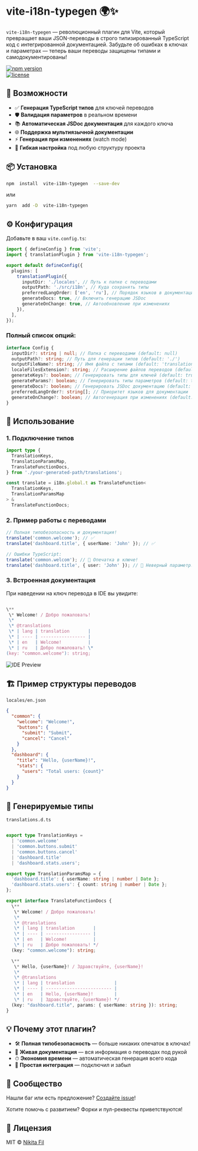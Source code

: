 # vite-i18n-typegen 🌍✨

`vite-i18n-typegen` — революционный плагин для Vite, который превращает ваши JSON-переводы в строго типизированный TypeScript код с интегрированной документацией. Забудьте об ошибках в ключах и параметрах — теперь ваши переводы защищены типами и самодокументированы!

[![npm version](https://img.shields.io/npm/v/vite-i18n-typegen.svg)](https://www.npmjs.com/package/vite-i18n-typegen)  
[![license](https://img.shields.io/npm/l/vite-i18n-typegen.svg)](https://github.com/yanikitaf/vite-i18n-typegen/blob/main/LICENSE)

## 🚀 Возможности

- ✅ **Генерация TypeScript типов** для ключей переводов
- 🛡 **Валидация параметров** в реальном времени
- 📚 **Автоматическая JSDoc документация** для каждого ключа
- 🌐 **Поддержка мультиязычной документации**
- ⚡ **Генерация при изменениях** (watch mode)
- 🔧 **Гибкая настройка** под любую структуру проекта

## 📦 Установка

```bash
npm  install  vite-i18n-typegen  --save-dev
```

или

```bash
yarn  add -D  vite-i18n-typegen
```

## ⚙️ Конфигурация

Добавьте в ваш `vite.config.ts`:

```typescript
import { defineConfig } from 'vite';
import { translationPlugin } from 'vite-i18n-typegen';

export default defineConfig({
  plugins: [
    translationPlugin({
      inputDir: './locales', // Путь к папке с переводами
      outputPath: './src/i18n', // Куда сохранять типы
      preferredLangOrder: ['en', 'ru'], // Порядок языков в документации
      generateDocs: true, // Включить генерацию JSDoc
      generateOnChange: true, // Автообновление при изменениях
    }),
  ],
});
```

### Полный список опций:

```typescript
interface Config {
  inputDir?: string | null; // Папка с переводами (default: null)
  outputPath?: string; // Путь для генерации типов (default: './')
  outputFileName?: string; // Имя файла с типами (default: 'translations.d.ts')
  localeFilesExtension?: string; // Расширение файлов переводов (default: '.json')
  generateKeys?: boolean; // Генерировать типы для ключей (default: true)
  generateParams?: boolean; // Генерировать типы параметров (default: true)
  generateDocs?: boolean; // Генерировать JSDoc документацию (default: false)
  preferredLangOrder?: string[]; // Приоритет языков для документации
  generateOnChange?: boolean; // Автогенерация при изменениях (default: false)
}
```

## 🎯 Использование

### 1. Подключение типов

```typescript
import type {
  TranslationKeys,
  TranslationParamsMap,
  TranslateFunctionDocs,
} from './your-generated-path/translations';

const translate = i18n.global.t as TranslateFunction<
  TranslationKeys,
  TranslationParamsMap
> &
  TranslateFunctionDocs;
```

### 2. Пример работы с переводами

```typescript
// Полная типобезопасность и документация!
translate('common.welcome'); // ✅
translate('dashboard.title', { userName: 'John' }); // ✅

// Ошибки TypeScript:
translate('common.welcom'); // 🛑 Опечатка в ключе!
translate('dashboard.title', { user: 'John' }); // 🛑 Неверный параметр!
```

### 3. Встроенная документация

При наведении на ключ перевода в IDE вы увидите:

```typescript

\**
 \* Welcome! / Добро пожаловать!
 \*
 \* @translations
 \* | lang | translation       |
 \* | ---- | ----------------- |
 \* | en   | Welcome!          |
 \* | ru   | Добро пожаловать! \*
(key: "common.welcome"): string;
```

![IDE Preview](https://via.placeholder.com/800x400.png?text=IDE+Documentation+Preview)

## 🏗 Пример структуры переводов

`locales/en.json`

```json
{
  "common": {
    "welcome": "Welcome!",
    "buttons": {
      "submit": "Submit",
      "cancel": "Cancel"
    }
  },
  "dashboard": {
    "title": "Hello, {userName}!",
    "stats": {
      "users": "Total users: {count}"
    }
  }
}
```

## 🔮 Генерируемые типы

`translations.d.ts`

```typescript

export type TranslationKeys =
  | 'common.welcome'
  | 'common.buttons.submit'
  | 'common.buttons.cancel'
  | 'dashboard.title'
  | 'dashboard.stats.users';

export type TranslationParamsMap = {
  'dashboard.title': { userName: string | number | Date };
  'dashboard.stats.users': { count: string | number | Date };
};

export interface TranslateFunctionDocs {
  \**
   \* Welcome! / Добро пожаловать!
   \*
   \* @translations
   \* | lang | translation       |
   \* | ---- | ----------------- |
   \* | en   | Welcome!          |
   \* | ru   | Добро пожаловать! */
  (key: "common.welcome"): string;

  \**
   \* Hello, {userName}! / Здравствуйте, {userName}!
   \*
   \* @translations
   \* | lang | translation               |
   \* | ---- | ------------------------- |
   \* | en   | Hello, {userName}!        |
   \* | ru   | Здравствуйте, {userName}! */
  (key: "dashboard.title", params: { userName: string }): string;
}
```

## 💡 Почему этот плагин?

- 🛠 **Полная типобезопасность** — больше никаких опечаток в ключах!
- 📖 **Живая документация** — вся информация о переводах под рукой
- ⏱ **Экономия времени** — автоматическая генерация всего кода
- 🧩 **Простая интеграция** — подключил и забыл

## 👥 Сообщество

Нашли баг или есть предложение? [Создайте issue](https://github.com/yanikitaf/vite-i18n-typegen/issues)!

Хотите помочь с развитием? Форки и пул-реквесты приветствуются!

## 📄 Лицензия

MIT © [Nikita Fil](https://github.com/yanikitaf)
